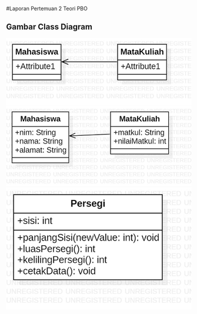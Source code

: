 #Laporan Pertemuan 2 Teori PBO

## Gambar Class Diagram

<img src="img/main.jpg" />

<img src="img/main2.jpg" />

<img src="img/Persegi.jpg" />
